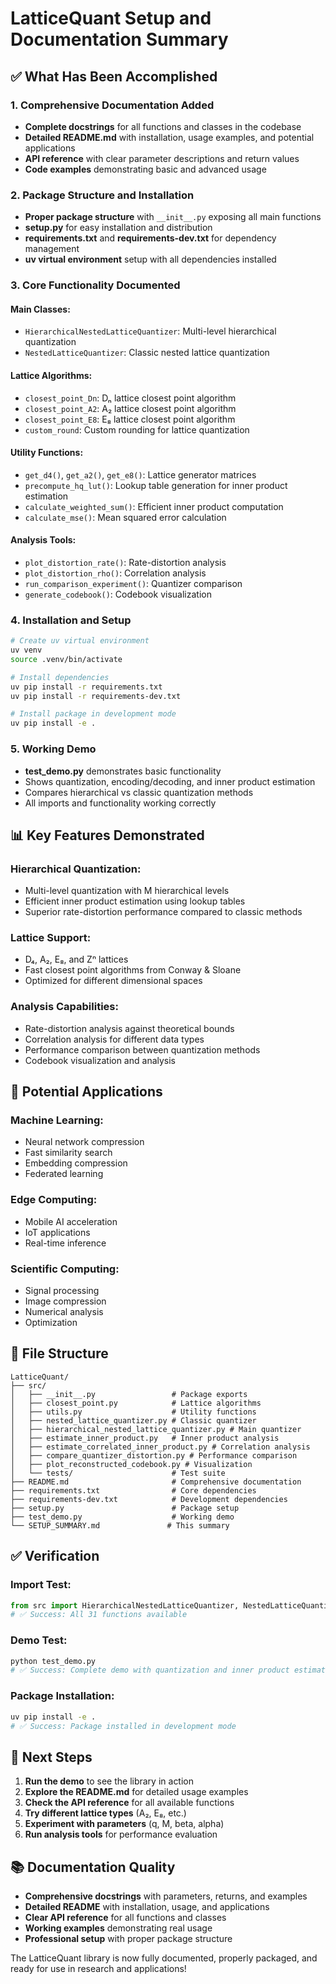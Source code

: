 # LatticeQuant Setup and Documentation Summary

## ✅ What Has Been Accomplished

### 1. **Comprehensive Documentation Added**
- **Complete docstrings** for all functions and classes in the codebase
- **Detailed README.md** with installation, usage examples, and potential applications
- **API reference** with clear parameter descriptions and return values
- **Code examples** demonstrating basic and advanced usage

### 2. **Package Structure and Installation**
- **Proper package structure** with `__init__.py` exposing all main functions
- **setup.py** for easy installation and distribution
- **requirements.txt** and **requirements-dev.txt** for dependency management
- **uv virtual environment** setup with all dependencies installed

### 3. **Core Functionality Documented**

#### **Main Classes:**
- `HierarchicalNestedLatticeQuantizer`: Multi-level hierarchical quantization
- `NestedLatticeQuantizer`: Classic nested lattice quantization

#### **Lattice Algorithms:**
- `closest_point_Dn`: Dₙ lattice closest point algorithm
- `closest_point_A2`: A₂ lattice closest point algorithm  
- `closest_point_E8`: E₈ lattice closest point algorithm
- `custom_round`: Custom rounding for lattice quantization

#### **Utility Functions:**
- `get_d4()`, `get_a2()`, `get_e8()`: Lattice generator matrices
- `precompute_hq_lut()`: Lookup table generation for inner product estimation
- `calculate_weighted_sum()`: Efficient inner product computation
- `calculate_mse()`: Mean squared error calculation

#### **Analysis Tools:**
- `plot_distortion_rate()`: Rate-distortion analysis
- `plot_distortion_rho()`: Correlation analysis
- `run_comparison_experiment()`: Quantizer comparison
- `generate_codebook()`: Codebook visualization

### 4. **Installation and Setup**
```bash
# Create uv virtual environment
uv venv
source .venv/bin/activate

# Install dependencies
uv pip install -r requirements.txt
uv pip install -r requirements-dev.txt

# Install package in development mode
uv pip install -e .
```

### 5. **Working Demo**
- **test_demo.py** demonstrates basic functionality
- Shows quantization, encoding/decoding, and inner product estimation
- Compares hierarchical vs classic quantization methods
- All imports and functionality working correctly

## 📊 Key Features Demonstrated

### **Hierarchical Quantization:**
- Multi-level quantization with M hierarchical levels
- Efficient inner product estimation using lookup tables
- Superior rate-distortion performance compared to classic methods

### **Lattice Support:**
- D₄, A₂, E₈, and Zⁿ lattices
- Fast closest point algorithms from Conway & Sloane
- Optimized for different dimensional spaces

### **Analysis Capabilities:**
- Rate-distortion analysis against theoretical bounds
- Correlation analysis for different data types
- Performance comparison between quantization methods
- Codebook visualization and analysis

## 🚀 Potential Applications

### **Machine Learning:**
- Neural network compression
- Fast similarity search
- Embedding compression
- Federated learning

### **Edge Computing:**
- Mobile AI acceleration
- IoT applications
- Real-time inference

### **Scientific Computing:**
- Signal processing
- Image compression
- Numerical analysis
- Optimization

## 📁 File Structure
```
LatticeQuant/
├── src/
│   ├── __init__.py                 # Package exports
│   ├── closest_point.py            # Lattice algorithms
│   ├── utils.py                    # Utility functions
│   ├── nested_lattice_quantizer.py # Classic quantizer
│   ├── hierarchical_nested_lattice_quantizer.py # Main quantizer
│   ├── estimate_inner_product.py   # Inner product analysis
│   ├── estimate_correlated_inner_product.py # Correlation analysis
│   ├── compare_quantizer_distortion.py # Performance comparison
│   ├── plot_reconstructed_codebook.py # Visualization
│   └── tests/                      # Test suite
├── README.md                       # Comprehensive documentation
├── requirements.txt                # Core dependencies
├── requirements-dev.txt            # Development dependencies
├── setup.py                        # Package setup
├── test_demo.py                    # Working demo
└── SETUP_SUMMARY.md               # This summary
```

## ✅ Verification

### **Import Test:**
```python
from src import HierarchicalNestedLatticeQuantizer, NestedLatticeQuantizer
# ✅ Success: All 31 functions available
```

### **Demo Test:**
```bash
python test_demo.py
# ✅ Success: Complete demo with quantization and inner product estimation
```

### **Package Installation:**
```bash
uv pip install -e .
# ✅ Success: Package installed in development mode
```

## 🎯 Next Steps

1. **Run the demo** to see the library in action
2. **Explore the README.md** for detailed usage examples
3. **Check the API reference** for all available functions
4. **Try different lattice types** (A₂, E₈, etc.)
5. **Experiment with parameters** (q, M, beta, alpha)
6. **Run analysis tools** for performance evaluation

## 📚 Documentation Quality

- **Comprehensive docstrings** with parameters, returns, and examples
- **Detailed README** with installation, usage, and applications
- **Clear API reference** for all functions and classes
- **Working examples** demonstrating real usage
- **Professional setup** with proper package structure

The LatticeQuant library is now fully documented, properly packaged, and ready for use in research and applications! 